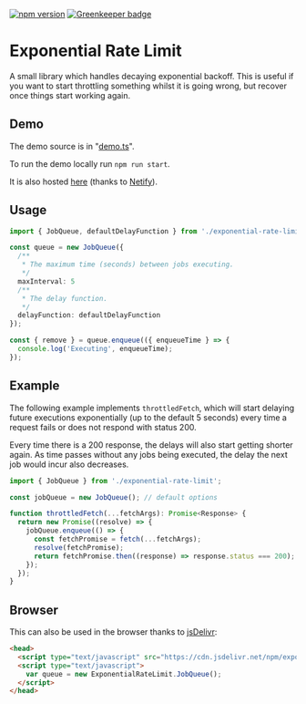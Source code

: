 [![npm version](https://badge.fury.io/js/exponential-rate-limit.svg)](https://badge.fury.io/js/exponential-rate-limit) [![Greenkeeper badge](https://badges.greenkeeper.io/tjenkinson/exponential-rate-limit.svg)](https://greenkeeper.io/)
# Exponential Rate Limit
A small library which handles decaying exponential backoff. This is useful if you want to start throttling something whilst it is going wrong, but recover once things start working again.

## Demo
The demo source is in "[demo.ts](/src/demo.ts)".

To run the demo locally run `npm run start`.

It is also hosted [here](https://exponential-rate-limit.netlify.com/demo.html) (thanks to [Netify](https://www.netlify.com/)).

## Usage
```ts
import { JobQueue, defaultDelayFunction } from './exponential-rate-limit';

const queue = new JobQueue({
  /**
   * The maximum time (seconds) between jobs executing.
   */
  maxInterval: 5
  /**
   * The delay function.
   */
  delayFunction: defaultDelayFunction
});

const { remove } = queue.enqueue(({ enqueueTime } => {
  console.log('Executing', enqueueTime);
});
```

## Example
The following example implements `throttledFetch`, which will start delaying future executions exponentially (up to the default 5 seconds) every time a request fails or does not respond with status 200.

Every time there is a 200 response, the delays will also start getting shorter again. As time passes without any jobs being executed, the delay the next job would incur also decreases.

```ts
import { JobQueue } from './exponential-rate-limit';

const jobQueue = new JobQueue(); // default options

function throttledFetch(...fetchArgs): Promise<Response> {
  return new Promise((resolve) => {
    jobQueue.enqueue(() => {
      const fetchPromise = fetch(...fetchArgs);
      resolve(fetchPromise);
      return fetchPromise.then((response) => response.status === 200);
    });
  });
}
```

## Browser
This can also be used in the browser thanks to [jsDelivr](https://github.com/jsdelivr/jsdelivr):
```html
<head>
  <script type="text/javascript" src="https://cdn.jsdelivr.net/npm/exponential-rate-limit@1"></script>
  <script type="text/javascript">
    var queue = new ExponentialRateLimit.JobQueue();
  </script>
</head>
```
